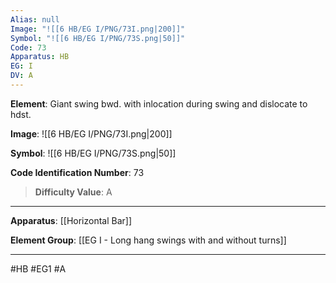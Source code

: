 ```yaml
---
Alias: null
Image: "![[6 HB/EG I/PNG/73I.png|200]]"
Symbol: "![[6 HB/EG I/PNG/73S.png|50]]"
Code: 73
Apparatus: HB
EG: I
DV: A
---
```

**Element**: Giant swing bwd. with inlocation during swing and dislocate to hdst.

**Image**:
![[6 HB/EG I/PNG/73I.png|200]]

**Symbol**:
![[6 HB/EG I/PNG/73S.png|50]]

**Code Identification Number**: 73

>**Difficulty Value**: A

___
**Apparatus**: [[Horizontal Bar]]

**Element Group**: [[EG I - Long hang swings with and without turns]]
___
#HB #EG1 #A
